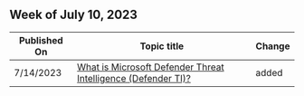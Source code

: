 <!-- This file is generated automatically each week. Changes made to this file will be overwritten.-->



## Week of July 10, 2023


| Published On |Topic title | Change |
|------|------------|--------|
| 7/14/2023 | [What is Microsoft Defender Threat Intelligence (Defender TI)?](/defender/threat-intelligence/what-is-microsoft-defender-threat-intelligence-defender-ti) | added |
